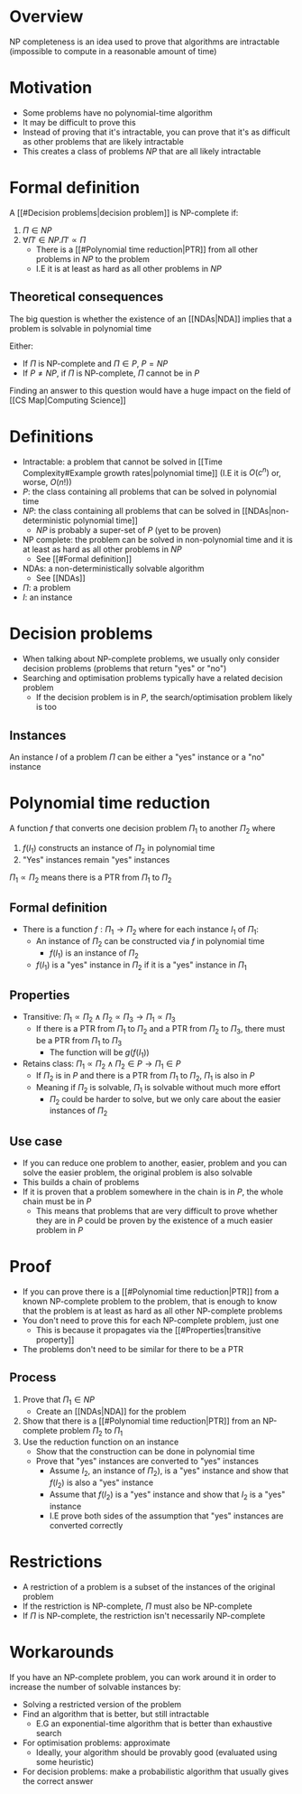 # Overview
NP completeness is an idea used to prove that algorithms are intractable (impossible to compute in a reasonable amount of time)

# Motivation
- Some problems have no polynomial-time algorithm
- It may be difficult to prove this
- Instead of proving that it's intractable, you can prove that it's as difficult as other problems that are likely intractable
- This creates a class of problems $NP$ that are all likely intractable

# Formal definition
A [[#Decision problems|decision problem]] is NP-complete if:
1. $\Pi \in NP$
2. $\forall \Pi' \in NP. \Pi' \propto \Pi$
	- There is a [[#Polynomial time reduction|PTR]] from all other problems in $NP$ to the problem
	- I.E it is at least as hard as all other problems in $NP$

## Theoretical consequences
The big question is whether the existence of an [[NDAs|NDA]] implies that a problem is solvable in polynomial time

Either:
- If $\Pi$ is NP-complete and $\Pi \in P$, $P = NP$
- If $P \neq NP$, if $\Pi$ is NP-complete, $\Pi$ cannot be in $P$

Finding an answer to this question would have a huge impact on the field of [[CS Map|Computing Science]]

# Definitions
- Intractable: a problem that cannot be solved in [[Time Complexity#Example growth rates|polynomial time]] (I.E it is $O(c^{n})$ or, worse, $O(n!)$)
- $P$: the class containing all problems that can be solved in polynomial time
- $NP$: the class containing all problems that can be solved in [[NDAs|non-deterministic polynomial time]]
	- $NP$ is probably a super-set of $P$ (yet to be proven)
- NP complete: the problem can be solved in non-polynomial time and it is at least as hard as all other problems in $NP$
	- See [[#Formal definition]]
- NDAs: a non-deterministically solvable algorithm
	- See [[NDAs]]
- $\Pi$: a problem
- $I$: an instance

# Decision problems
- When talking about NP-complete problems, we usually only consider decision problems (problems that return "yes" or "no")
- Searching and optimisation problems typically have a related decision problem
	- If the decision problem is in $P$, the search/optimisation problem likely is too

## Instances
An instance $I$ of a problem $\Pi$ can be either a "yes" instance or a "no" instance

# Polynomial time reduction
A function $f$ that converts one decision problem $\Pi_1$ to another $\Pi_{2}$ where
1. $f(I_1)$ constructs an instance of $\Pi_2$ in polynomial time
2. "Yes" instances remain "yes" instances

$\Pi_{1} \propto \Pi_2$ means there is a PTR from $\Pi_1$ to $\Pi_2$

## Formal definition
- There is a function $f: \Pi_1 \rightarrow \Pi_2$ where for each instance $I_1$ of $\Pi_1$:
	- An instance of $\Pi_2$ can be constructed via $f$ in polynomial time
		- $f(I_1)$ is an instance of $\Pi_2$
	- $f(I_1)$ is a "yes" instance in $\Pi_2$ if it is a "yes" instance in $\Pi_1$

## Properties
- Transitive: $\Pi_{1}\propto \Pi_{2} \land \Pi_{2} \propto \Pi_{3} \rightarrow \Pi_{1} \propto \Pi_3$
	- If there is a PTR from $\Pi_1$ to $\Pi_2$ and a PTR from $\Pi_2$  to $\Pi_3$, there must be a PTR from $\Pi_1$ to $\Pi_3$
		- The function will be $g(f(I_1))$
- Retains class: $\Pi_{1} \propto \Pi_{2} \land  \Pi_{2} \in P \rightarrow \Pi_{1} \in P$
	- If $\Pi_2$ is in $P$ and there is a PTR from $\Pi_1$ to $\Pi_2$, $\Pi_1$ is also in $P$
	- Meaning if $\Pi_2$ is solvable, $\Pi_1$ is solvable without much more effort
		- $\Pi_2$ could be harder to solve, but we only care about the easier instances of $\Pi_2$

## Use case
- If you can reduce one problem to another, easier, problem and you can solve the easier problem, the original problem is also solvable
- This builds a chain of problems
- If it is proven that a problem somewhere in the chain is in $P$, the whole chain must be in $P$
	- This means that problems that are very difficult to prove whether they are in $P$ could be proven by the existence of a much easier problem in $P$

# Proof
- If you can prove there is a [[#Polynomial time reduction|PTR]] from a known NP-complete problem to the problem, that is enough to know that the problem is at least as hard as all other NP-complete problems
- You don't need to prove this for each NP-complete problem, just one
	- This is because it propagates via the [[#Properties|transitive property]]
- The problems don't need to be similar for there to be a PTR

## Process
1. Prove that $\Pi_{1}\in NP$ 
	- Create an [[NDAs|NDA]] for the problem
2. Show that there is a [[#Polynomial time reduction|PTR]] from an NP-complete problem $\Pi_2$ to $\Pi_1$
3. Use the reduction function on an instance
	- Show that the construction can be done in polynomial time
	- Prove that "yes" instances are converted to "yes" instances
		- Assume $I_2$, an instance of $\Pi_2$), is a "yes" instance and show that $f(I_2)$ is also a "yes" instance
		- Assume that $f(I_2)$ is a "yes" instance and show that $I_2$ is a "yes" instance
		- I.E prove both sides of the assumption that "yes" instances are converted correctly


# Restrictions
- A restriction of a problem is a subset of the instances of the original problem
- If the restriction is NP-complete, $\Pi$ must also be NP-complete
- If $\Pi$ is NP-complete, the restriction isn't necessarily NP-complete

# Workarounds
If you have an NP-complete problem, you can work around it in order to increase the number of solvable instances by:
- Solving a restricted version of the problem
- Find an algorithm that is better, but still intractable
	- E.G an exponential-time algorithm that is better than exhaustive search
- For optimisation problems: approximate
	- Ideally, your algorithm should be provably good (evaluated using some heuristic)
- For decision problems: make a probabilistic algorithm that usually gives the correct answer 
